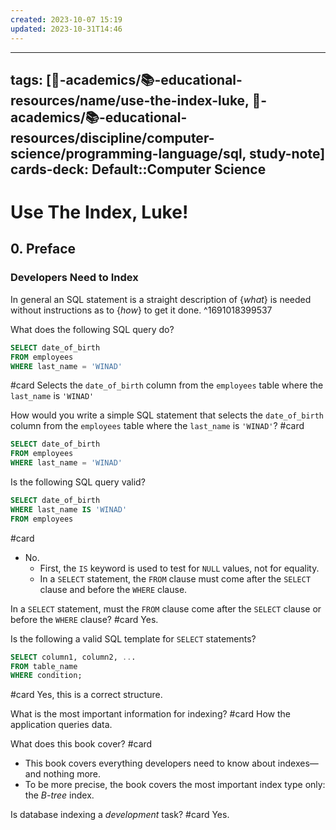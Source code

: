 ```yaml
---
created: 2023-10-07 15:19
updated: 2023-10-31T14:46
---
```


---
tags: [🔴-academics/📚-educational-resources/name/use-the-index-luke, 🔴-academics/📚-educational-resources/discipline/computer-science/programming-language/sql, study-note] 
cards-deck: Default::Computer Science
---

# Use The Index, Luke!

## 0. Preface

### Developers Need to Index

In general an SQL statement is a straight description of {*what*} is needed without instructions as to {*how*} to get it done.
^1691018399537

What does the following SQL query do? 
```sql
SELECT date_of_birth
FROM employees
WHERE last_name = 'WINAD'
```
#card 
Selects the `date_of_birth` column from the `employees` table where the `last_name` is `'WINAD'`

How would you write a simple SQL statement that selects the `date_of_birth` column from the `employees` table where the `last_name` is `'WINAD'`?
#card 
```sql
SELECT date_of_birth
FROM employees
WHERE last_name = 'WINAD'
```

Is the following SQL query valid?
```sql
SELECT date_of_birth
WHERE last_name IS 'WINAD'
FROM employees
```
#card 
- No.
	- First, the `IS` keyword is used to test for `NULL` values, not for equality.
	- In a `SELECT` statement, the `FROM` clause must come after the `SELECT` clause and before the `WHERE` clause.

In a `SELECT` statement, must the `FROM` clause come after the `SELECT` clause or before the `WHERE` clause? #card 
Yes.

Is the following a valid SQL template for `SELECT` statements?
```sql
SELECT column1, column2, ...
FROM table_name
WHERE condition;
```
#card 
Yes, this is a correct structure.

What is the most important information for indexing? #card 
How the application queries data.

What does this book cover? #card 
- This book covers everything developers need to know about indexes—and nothing more. 
- To be more precise, the book covers the most important index type only: the *B-tree* index.

Is database indexing a *development* task? #card 
Yes.



